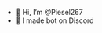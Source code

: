- 👋 Hi, I’m @Piesel267
- 👀 I made bot on Discord

<!---
Piesel267/Piesel267 is a ✨ special ✨ repository because its `README.md` (this file) appears on your GitHub profile.
You can click the Preview link to take a look at your changes.
--->

